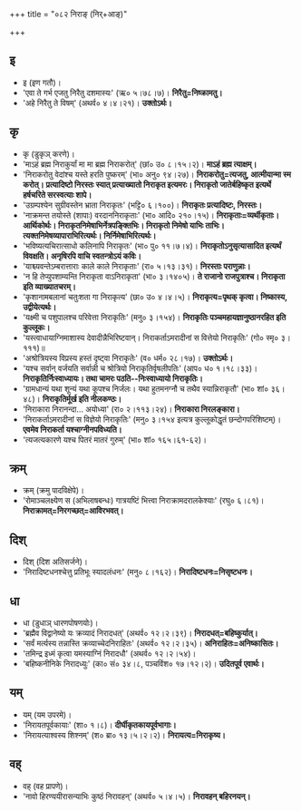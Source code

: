 +++
title = "०८२ निराङ् (निर्+आङ्)"

+++

## इ
- इ (इण गतौ)।
- 'एवा ते गर्भ एजतु निरैतु दशमास्यः' (ऋ० ५।७८।७)। **निरैतु=निष्क्रामतु।**
- 'अहे निरैतु ते विषम्' (अथर्व० ४।४।२१)। **उक्तोऽर्थः।**

## कृ
- कृ (डुकृञ् करणे)।
- 'माऽहं ब्रह्म निराकुर्यां मा मा ब्रह्म निराकरोत्' (छां० उ० ८।१५।२)। **माऽहं ब्रह्म त्याक्षम्।**
- 'निराकरोतु वेदांश्च यस्ते हरति पुष्करम्' (भा० अनु० ९४।२७)। **निराकरोतु=त्यजतु, आत्मीयान्मा स्म करोत्। प्रत्यादिष्टो निरस्तः स्यात् प्रत्याख्यातो निराकृत इत्यमरः। निराकृतो जातेर्बहिष्कृत इत्यर्थे हर्षचरिते सरस्वत्याः शापे।**
- 'उग्रम्पश्येन सुग्रीवस्तेन भ्राता निराकृतः' (भट्टि० ६।१००)। **निराकृतः प्रत्यादिष्टः, निरस्तः।**
- 'नाक्रमन्त तयोस्ते (शापाः) वरदाननिराकृताः' (भा० आदि० २१०।१५)। **निराकृताः=व्यर्थीकृताः। आर्थिकोर्थः। निराकृतनिमेषाभिर्नेत्रपङ्क्तिभिः। निराकृतो निमेषो याभिः ताभिः। त्यक्तनिमेषव्यापाराभिरित्यर्थः। निर्निमेषाभिरित्यर्थः।**
- 'भविष्यत्यचिरात्साधो कलिनापि निराकृतः' (भा० पु० ११।७।४)। **निराकृतोऽनुसृत्यासादित इत्यर्थं विवक्षति। अनृषिरपि वाचि स्वतन्त्रोऽयं कविः।**
- 'याश्च्यवन्तेऽम्बरात्ताराः काले काले निराकृताः' (रा० ५।१३।३१)। **निरस्ताः पराणुन्नाः।**
- 'न हि तेप्युपशाम्यन्ति निराकृता वाऽनिराकृता' (भा० ३।१४०५)। **ते राजानो राजपुत्राश्च। निराकृता इति व्याख्यातचरम्।**
- 'कृशानामबलानां चतुःशता गा निराकृत्य' (छा० उ० ४।४।५)। **निराकृत्य=पृथक् कृत्वा। निष्कास्य, उद्वीयेत्यर्थः।**
- 'यक्ष्मी च पशुपालश्च परिवेत्ता निराकृतिः' (मनु० ३।१५४)। **निराकृतिः पञ्चमहायज्ञानुष्ठानरहित इति कुल्लूकः।**
- 'यस्त्वाधायाग्निमाशास्य देवादीन्नैभिरिष्टवान्। निराकर्ताऽमरादीनां स वित्तेयो निराकृतिः' (गो० स्मृ० ३।१११)॥
- 'अश्रोत्रियस्य विप्रस्य हस्तं दृष्ट्वा निराकृतेः' (व० धर्म० २८।१७)। **उक्तोऽर्थः।**
- 'यश्च सर्वान् वर्जयति सर्वान्नी च श्रोत्रियो निराकृतिर्वृषलीपतिः' (आप० ध० १।१८।३३)। **निराकृतिर्निःस्वाध्यायः। तथा चामरः पठति--निःस्वाध्यायो निराकृतिः।**
- 'ग्रामधान्यं यथा शून्यं यथा कूपश्च निर्जलः। यथा हुतमनग्नौ च तथैव स्यान्निराकृतौ' (भा० शां० ३६।४८)। **निराकृतिर्मूर्ख इति नीलकण्ठः।**
- 'निराकारा निरानन्दा… अयोध्या' (रा० २।११३।२४)। **निराकारा निरलङ्कारा।**
- 'निराकर्ताऽमरादीनां स विज्ञेयो निराकृतिः' (मनु० ३।१५४ इत्यत्र कुल्लूकोद्धृतं छन्दोगपरिशिष्टम्)। **एवमेव निराकर्ता यश्चाग्नीनपविध्यति।**
- 'त्यजत्यकारणे यश्च पितरं मातरं गुरुम्' (भा० शां० १६५।६१-६२)।

## क्रम्
- क्रम् (क्रमु पादविक्षेपे)।
- 'रोमाञ्चलक्ष्येण स (अभिलाषबन्धः) गात्रयष्टिं भित्त्वा निराक्रामदरालकेश्याः' (रघु० ६।८१)। **निराक्रामत्=निरगच्छत्=आविरभवत्।**

## दिश्
- दिश् (दिश अतिसर्जने)।
- 'निरादिष्टधनश्चेत्तु प्रतिभूः स्यादलंधनः' (मनु० ८।१६२)। **निरादिष्टधनः=निसृष्टधनः।**

## धा
- धा (डुधाञ् धारणपोषणयोः)।
- 'ब्रह्मैव विद्वानेष्यो यः क्रव्यादं निरादधत्' (अथर्व० १२।२।३९)। **निरादधत्=बहिष्कुर्यात्।**
- 'सर्वं मर्त्यस्य तन्नास्ति क्रव्याच्चेदनिराहितः' (अथर्व० १२।२।३५)। **अनिराहितः=अनिष्कासितः।**
- 'तमिन्द्र इध्मं कृत्वा यमस्याग्निं निरादधौ' (अथर्व० १२।२।५४)।
- 'बहिष्कनीनिके निरादध्युः' (का० सं० ३४।८, पञ्चविंश० १७।१२।२)। **उदितपूर्व एवार्थः।**

## यम्
- यम् (यम उपरमे)।
- 'निरायतपूर्वकायाः' (शा० १।८)। **दीर्घीकृतकायपूर्वभागाः।**
- 'निरायत्याश्वस्य शिश्नम्' (श० ब्रा० १३।५।२।२)। **निरायत्य=निराकृष्य।**

## वह्
- वह् (वह प्रापणे)।
- 'नावो हिरण्ययीरासन्याभिः कुष्ठं निरावहन्' (अथर्व० ५।४।५)। **निरावहन् बहिरनयन्।**
